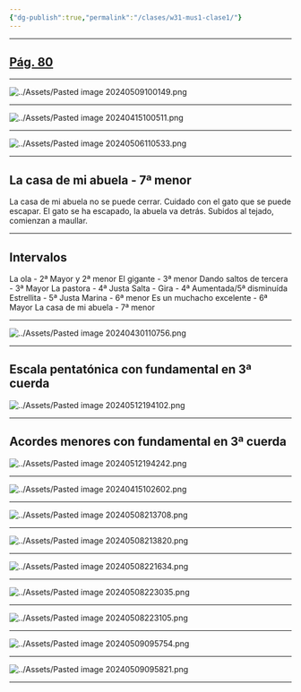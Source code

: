 ```yaml
---
{"dg-publish":true,"permalink":"/clases/w31-mus1-clase1/"}
---
```



------

## [Pág. 80](https://www.blinklearning.com/v/1714044658/theme_tmpux/launch.php?theme=tmpux#activity/4239478/65132334/421303522)

-----

![../Assets/Pasted image 20240509100149.png](/img/user/Assets/Pasted%20image%2020240509100149.png)

-----

![../Assets/Pasted image 20240415100511.png](/img/user/Assets/Pasted%20image%2020240415100511.png)

-----

![../Assets/Pasted image 20240506110533.png](/img/user/Assets/Pasted%20image%2020240506110533.png)

-----

## La casa de mi abuela - 7ª menor

La casa de mi abuela no se puede cerrar.
Cuidado con el gato que se puede escapar.
El gato se ha escapado, la abuela va detrás.
Subidos al tejado, comienzan a maullar.

-----

## Intervalos

La ola - 2ª Mayor y 2ª menor
El gigante - 3ª menor
Dando saltos de tercera - 3ª Mayor
La pastora - 4ª Justa
Salta - Gira - 4ª Aumentada/5ª disminuída
Estrellita - 5ª Justa
Marina - 6ª menor
Es un muchacho excelente - 6ª Mayor
La casa de mi abuela - 7ª menor

-----

![../Assets/Pasted image 20240430110756.png](/img/user/Assets/Pasted%20image%2020240430110756.png)

-----

## Escala pentatónica con fundamental en 3ª cuerda

![../Assets/Pasted image 20240512194102.png](/img/user/Assets/Pasted%20image%2020240512194102.png)

-----

## Acordes menores con fundamental en 3ª cuerda

![../Assets/Pasted image 20240512194242.png](/img/user/Assets/Pasted%20image%2020240512194242.png)

-----

![../Assets/Pasted image 20240415102602.png](/img/user/Assets/Pasted%20image%2020240415102602.png)

-----

![../Assets/Pasted image 20240508213708.png](/img/user/Assets/Pasted%20image%2020240508213708.png)

-----

![../Assets/Pasted image 20240508213820.png](/img/user/Assets/Pasted%20image%2020240508213820.png)

-----

![../Assets/Pasted image 20240508221634.png](/img/user/Assets/Pasted%20image%2020240508221634.png)

-----

![../Assets/Pasted image 20240508223035.png](/img/user/Assets/Pasted%20image%2020240508223035.png)

-----

![../Assets/Pasted image 20240508223105.png](/img/user/Assets/Pasted%20image%2020240508223105.png)

-----

![../Assets/Pasted image 20240509095754.png](/img/user/Assets/Pasted%20image%2020240509095754.png)

-----

![../Assets/Pasted image 20240509095821.png](/img/user/Assets/Pasted%20image%2020240509095821.png)

----